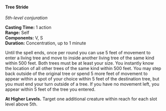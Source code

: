 #### Tree Stride
<!-- TODO Check and tag this spell-->
<!-- markdownlint-disable-next-line no-emphasis-as-heading -->
_5th-level conjuration_

**Casting Time:** 1 action \
**Range:** Self \
**Components:** V, S \
**Duration:** Concentration, up to 1 minute

Until the spell ends, once per round you can use 5 feet of movement to enter a living tree and move to inside another living tree of the same kind within 500 feet. Both trees must be at least your size.
You instantly know the location of all other trees of the same kind within 500 feet.
You may step back outside of the original tree or spend 5 more feet of movement to appear within a spot of your choice within 5 feet of the destination tree, but you must end your turn outside of a tree.
If you have no movement left, you appear within 5 feet of the tree you entered.

**At Higher Levels.**
Target one additional creature within reach for each slot level above 5th.
